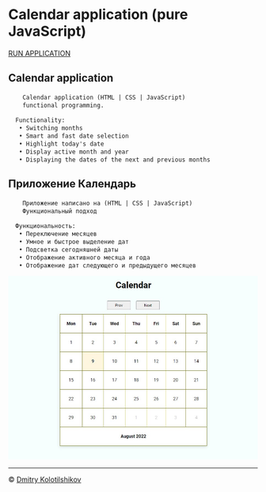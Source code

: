 # Calendar application (pure JavaScript)
[RUN APPLICATION](https://dmitrykolotilshikov.github.io/calendar)


## Calendar application

```
    Calendar application (HTML | CSS | JavaScript)
    functional programming.
```
```
  Functionality:
   • Switching months
   • Smart and fast date selection
   • Highlight today's date
   • Display active month and year
   • Displaying the dates of the next and previous months
```

## Приложение Календарь

```
    Приложение написано на (HTML | CSS | JavaScript)
    Функциональный подход
```

```
  Функциональность:
   • Переключение месяцев
   • Умное и быстрое выделение дат
   • Подсветка сегодняшней даты
   • Отображение активного месяца и года
   • Отображение дат следующего и предыдущего месяцев
```

![image](calendar__view.jpg)

---
© [Dmitry Kolotilshikov](https://github.com/DmitryKolotilshikov)

